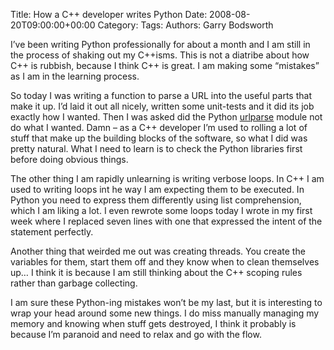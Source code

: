 Title: How a C++ developer writes Python
Date: 2008-08-20T09:00:00+00:00
Category: 
Tags: 
Authors: Garry Bodsworth

I&#8217;ve been writing Python professionally for about a month and I am still in the process of shaking out my C++isms. This is not a diatribe about how C++ is rubbish, because I think C++ is great. I am making some &#8220;mistakes&#8221; as I am in the learning process.

So today I was writing a function to parse a URL into the useful parts that make it up. I&#8217;d laid it out all nicely, written some unit-tests and it did its job exactly how I wanted. Then I was asked did the Python [urlparse][1] module not do what I wanted. Damn &#8211; as a C++ developer I&#8217;m used to rolling a lot of stuff that make up the building blocks of the software, so what I did was pretty natural. What I need to learn is to check the Python libraries first before doing obvious things.

The other thing I am rapidly unlearning is writing verbose loops. In C++ I am used to writing loops int he way I am expecting them to be executed. In Python you need to express them differently using list comprehension, which I am liking a lot. I even rewrote some loops today I wrote in my first week where I replaced seven lines with one that expressed the intent of the statement perfectly.

Another thing that weirded me out was creating threads. You create the variables for them, start them off and they know when to clean themselves up&#8230; I think it is because I am still thinking about the C++ scoping rules rather than garbage collecting.

I am sure these Python-ing mistakes won&#8217;t be my last, but it is interesting to wrap your head around some new things. I do miss manually managing my memory and knowing when stuff gets destroyed, I think it probably is because I&#8217;m paranoid and need to relax and go with the flow.

 [1]: http://docs.python.org/lib/module-urlparse.html